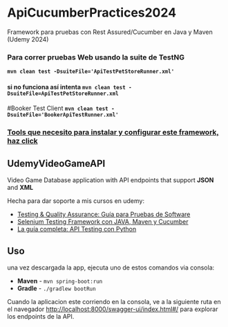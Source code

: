 # ApiCucumberPractices2024

Framework para pruebas con Rest Assured/Cucumber en Java y Maven (Udemy 2024)



### Para correr pruebas Web usando la suite de TestNG
**`mvn clean test -DsuiteFile='ApiTestPetStoreRunner.xml'`**

#### si no funciona así intenta **`mvn clean test -DsuiteFile=ApiTestPetStoreRunner.xml`**


#Booker Test Client
**`mvn clean test -DsuiteFile='BookerApiTestRunner.xml'`**



### [Tools que necesito para instalar y configurar este framework, haz click](https://medium.com/@waynemervin/como-configurar-tu-entorno-para-empezar-a-programar-en-java-a64337863d98)

## UdemyVideoGameAPI
Video Game Database application with API endpoints that support **JSON** and **XML**

Hecha para dar soporte a mis cursos en udemy:

- [Testing & Quality Assurance: Guía para Pruebas de Software](https://www.udemy.com/course/software-testing-quality-assurance-guia-del-experto-en-qa/?referralCode=6400EFEDF77E04BCB802)
- [Selenium Testing Framework con JAVA, Maven y Cucumber](https://www.udemy.com/course/selenium-testing-framework-con-java-maven-y-cucumber/?referralCode=168E48528576AA74035A)
- [La guía completa: API Testing con Python](https://www.udemy.com/course/la-guia-completa-test-de-api-rest-con-python/?referralCode=E19166792E240FE05FE0)

## Uso
una vez descargada la app, ejecuta uno de estos comandos via consola:

- **Maven**  - `mvn spring-boot:run`
- **Gradle** - `./gradlew bootRun`

Cuando la aplicacion este corriendo en la consola, ve a la siguiente ruta en el navegador [http://localhost:8000/swagger-ui/index.html#/](http://localhost:8080/swagger-ui/index.html#/) para explorar los endpoints de la API.
